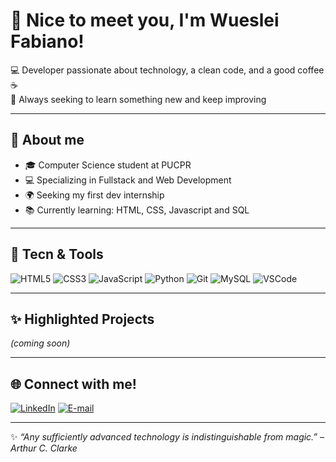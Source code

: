 # 👋 Nice to meet you, I'm Wueslei Fabiano!

💻 Developer passionate about technology, a clean code, and a good coffee ☕  
🎯 Always seeking to learn something new and keep improving

---

## 🚀 About me
- 🎓 Computer Science student at PUCPR
- 💻 Specializing in Fullstack and Web Development
- 🌍 Seeking my first dev internship
- 📚 Currently learning: HTML, CSS, Javascript and SQL

---

## 🚀 Tecn & Tools
![HTML5](https://img.shields.io/badge/HTML5-E34F26?style=flat&logo=html5&logoColor=fff)
![CSS3](https://img.shields.io/badge/CSS3-1572B6?style=flat&logo=css3&logoColor=fff)
![JavaScript](https://img.shields.io/badge/JavaScript-F7DF1E?style=flat&logo=javascript&logoColor=000)
![Python](https://img.shields.io/badge/Python-3776AB?style=flat&logo=python&logoColor=fff)
![Git](https://img.shields.io/badge/Git-F05032?style=flat&logo=git&logoColor=fff)
![MySQL](https://img.shields.io/badge/-MySQL-4479A1?style=flat&logo=mysql&logoColor=white)
![VSCode](https://img.shields.io/badge/VSCode-007ACC?style=flat&logo=visual-studio-code&logoColor=fff)

---

## ✨ Highlighted Projects
*(coming soon)*

---

## 🌐 Connect with me!  

[![LinkedIn](https://img.shields.io/badge/-LinkedIn-0A66C2?style=flat&logo=linkedin&logoColor=white)]([https://www.linkedin.com/in/seu-perfil](https://www.linkedin.com/in/wueslei-fabiano-8b0847308/))
[![E-mail](https://img.shields.io/badge/-Email-D14836?style=flat&logo=gmail&logoColor=white)](mailto:Wueslei.fabiano@gmail.com)

---

✨ *“Any sufficiently advanced technology is indistinguishable from magic.” – Arthur C. Clarke*
